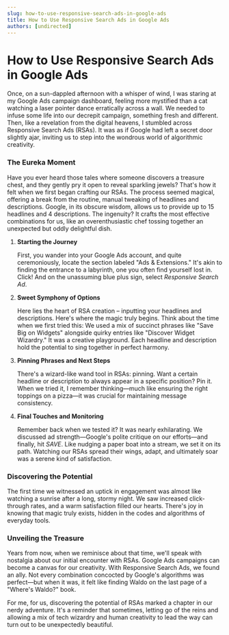 ```yaml
---
slug: how-to-use-responsive-search-ads-in-google-ads
title: How to Use Responsive Search Ads in Google Ads
authors: [undirected]
---
```


# How to Use Responsive Search Ads in Google Ads

Once, on a sun-dappled afternoon with a whisper of wind, I was staring at my Google Ads campaign dashboard, feeling more mystified than a cat watching a laser pointer dance erratically across a wall. We needed to infuse some life into our decrepit campaign, something fresh and different. Then, like a revelation from the digital heavens, I stumbled across Responsive Search Ads (RSAs). It was as if Google had left a secret door slightly ajar, inviting us to step into the wondrous world of algorithmic creativity.

### The Eureka Moment

Have you ever heard those tales where someone discovers a treasure chest, and they gently pry it open to reveal sparkling jewels? That's how it felt when we first began crafting our RSAs. The process seemed magical, offering a break from the routine, manual tweaking of headlines and descriptions. Google, in its obscure wisdom, allows us to provide up to 15 headlines and 4 descriptions. The ingenuity? It crafts the most effective combinations for us, like an overenthusiastic chef tossing together an unexpected but oddly delightful dish.

1. **Starting the Journey**

   First, you wander into your Google Ads account, and quite ceremoniously, locate the section labeled "Ads & Extensions." It's akin to finding the entrance to a labyrinth, one you often find yourself lost in. Click! And on the unassuming blue plus sign, select *Responsive Search Ad*.

2. **Sweet Symphony of Options**

   Here lies the heart of RSA creation – inputting your headlines and descriptions. Here's where the magic truly begins. Think about the time when we first tried this: We used a mix of succinct phrases like "Save Big on Widgets" alongside quirky entries like "Discover Widget Wizardry." It was a creative playground. Each headline and description hold the potential to sing together in perfect harmony.

3. **Pinning Phrases and Next Steps**

   There's a wizard-like wand tool in RSAs: pinning. Want a certain headline or description to always appear in a specific position? Pin it. When we tried it, I remember thinking—much like ensuring the right toppings on a pizza—it was crucial for maintaining message consistency.

4. **Final Touches and Monitoring**

   Remember back when we tested it? It was nearly exhilarating. We discussed ad strength—Google's polite critique on our efforts—and finally, hit *SAVE*. Like nudging a paper boat into a stream, we set it on its path. Watching our RSAs spread their wings, adapt, and ultimately soar was a serene kind of satisfaction. 

### Discovering the Potential

The first time we witnessed an uptick in engagement was almost like watching a sunrise after a long, stormy night. We saw increased click-through rates, and a warm satisfaction filled our hearts. There's joy in knowing that magic truly exists, hidden in the codes and algorithms of everyday tools.

### Unveiling the Treasure

Years from now, when we reminisce about that time, we'll speak with nostalgia about our initial encounter with RSAs. Google Ads campaigns can become a canvas for our creativity. With Responsive Search Ads, we found an ally. Not every combination concocted by Google's algorithms was perfect—but when it was, it felt like finding Waldo on the last page of a "Where's Waldo?" book.

For me, for us, discovering the potential of RSAs marked a chapter in our nerdy adventure. It's a reminder that sometimes, letting go of the reins and allowing a mix of tech wizardry and human creativity to lead the way can turn out to be unexpectedly beautiful.